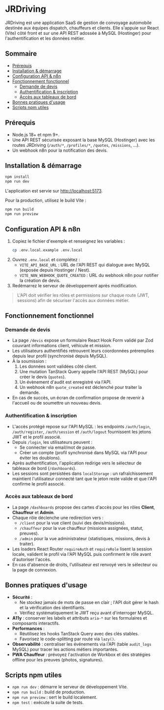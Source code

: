 # JRDriving

JRDriving est une application SaaS de gestion de convoyage automobile destinée aux équipes dispatch, chauffeurs et clients. Elle s'appuie sur React (Vite) côté front et sur une API REST adossée à MySQL (Hostinger) pour l'authentification et les données métier.

## Sommaire
- [Prérequis](#prérequis)
- [Installation & démarrage](#installation--démarrage)
- [Configuration API & n8n](#configuration-api--n8n)
- [Fonctionnement fonctionnel](#fonctionnement-fonctionnel)
  - [Demande de devis](#demande-de-devis)
  - [Authentification & inscription](#authentification--inscription)
  - [Accès aux tableaux de bord](#accès-aux-tableaux-de-bord)
- [Bonnes pratiques d'usage](#bonnes-pratiques-dusage)
- [Scripts npm utiles](#scripts-npm-utiles)

## Prérequis
- Node.js 18+ et npm 9+.
- Une API REST sécurisée exposant la base MySQL (Hostinger) avec les routes JRDriving (`/auth/*`, `/profiles/*`, `/quotes`, `/missions`, ...).
- Un webhook n8n pour la notification des devis.

## Installation & démarrage
```bash
npm install
npm run dev
```
L'application est servie sur [http://localhost:5173](http://localhost:5173).

Pour la production, utilisez le build Vite :
```bash
npm run build
npm run preview
```

## Configuration API & n8n
1. Copiez le fichier d'exemple et renseignez les variables :
   ```bash
   cp .env.local.example .env.local
   ```
2. Ouvrez `.env.local` et complétez :
   - `VITE_API_BASE_URL` : URL de l'API REST qui dialogue avec MySQL (exposée depuis Hostinger / Nest).
   - `VITE_N8N_WEBHOOK_QUOTE_CREATED` : URL du webhook n8n pour notifier la création de devis.
3. Redémarrez le serveur de développement après modification.

> L'API doit vérifier les rôles et permissions sur chaque route (JWT, sessions) afin de sécuriser l'accès aux données métier.

## Fonctionnement fonctionnel

### Demande de devis
- La page `/devis` expose un formulaire React Hook Form validé par Zod couvrant informations client, véhicule et mission.
- Les utilisateurs authentifiés retrouvent leurs coordonnées préremplies depuis leur profil (synchronisé depuis MySQL).
- À la soumission :
  1. Les données sont validées côté client.
  2. Une mutation TanStack Query appelle l'API REST (MySQL) pour créer le devis (`quotes`).
  3. Un évènement d'audit est enregistré via l'API.
  4. Un webhook n8n `quote_created` est déclenché pour traiter la demande.
- En cas de succès, un écran de confirmation propose de revenir à l'accueil ou de soumettre un nouveau devis.

### Authentification & inscription
- L'accès protégé repose sur l'API MySQL : les endpoints `/auth/login`, `/auth/register`, `/auth/session` et `/auth/logout` fournissent les jetons JWT et le profil associé.
- Depuis `/login`, les utilisateurs peuvent :
  - Se connecter via email/mot de passe.
  - Créer un compte (profil synchronisé dans MySQL via l'API pour éviter les doublons).
- Après authentification, l'application redirige vers le sélecteur de tableaux de bord (`/dashboards`).
- Les sessions sont persistées dans `localStorage` : un rafraîchissement maintient l'utilisateur connecté tant que le jeton reste valide et que l'API confirme le profil associé.

### Accès aux tableaux de bord
- La page `/dashboards` propose des cartes d'accès pour les rôles **Client**, **Chauffeur** et **Admin**.
- Chaque rôle déclenche une redirection vers :
  - `/client` pour la vue client (suivi des devis/missions).
  - `/chauffeur` pour la vue chauffeur (missions assignées, statut, preuves).
  - `/admin` pour la vue administrateur (statistiques, missions, devis à traiter).
- Les loaders React Router `requireAuth` et `requireRole` lisent la session locale, valident le profil via l'API MySQL puis confirment le rôle avant d'autoriser l'accès.
- En cas d'absence de droits, l'utilisateur est renvoyé vers le sélecteur ou la page de connexion.

## Bonnes pratiques d'usage
- **Sécurité** :
  - Ne stockez jamais de mots de passe en clair ; l'API doit gérer le hash et la vérification des identifiants.
  - Vérifiez systématiquement le JWT reçu avant d'interroger MySQL.
- **A11y** : conserver les labels et attributs `aria-*` sur les formulaires et composants interactifs.
- **Performances** :
  - Réutilisez les hooks TanStack Query avec des clés stables.
  - Favorisez le code-splitting par route via `lazy()`.
- **Observabilité** : centraliser les événements via l'API (table `audit_logs` MySQL) pour tracer les actions métiers importantes.
- **PWA Chauffeur** : prévoyez l'activation de Workbox et des stratégies offline pour les preuves (photos, signatures).

## Scripts npm utiles
- `npm run dev` : démarre le serveur de développement Vite.
- `npm run build` : build de production.
- `npm run preview` : sert le build localement.
- `npm test` : exécute la suite de tests.
